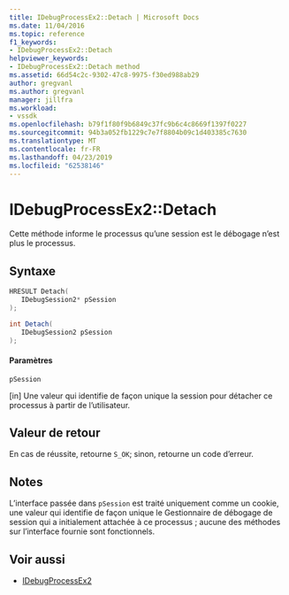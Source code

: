 ```yaml
---
title: IDebugProcessEx2::Detach | Microsoft Docs
ms.date: 11/04/2016
ms.topic: reference
f1_keywords:
- IDebugProcessEx2::Detach
helpviewer_keywords:
- IDebugProcessEx2::Detach method
ms.assetid: 66d54c2c-9302-47c8-9975-f30ed988ab29
author: gregvanl
ms.author: gregvanl
manager: jillfra
ms.workload:
- vssdk
ms.openlocfilehash: b79f1f80f9b6849c37fc9b6c4c8669f1397f0227
ms.sourcegitcommit: 94b3a052fb1229c7e7f8804b09c1d403385c7630
ms.translationtype: MT
ms.contentlocale: fr-FR
ms.lasthandoff: 04/23/2019
ms.locfileid: "62538146"
---
```

# <a name="idebugprocessex2detach"></a>IDebugProcessEx2::Detach
Cette méthode informe le processus qu’une session est le débogage n’est plus le processus.

## <a name="syntax"></a>Syntaxe

```cpp
HRESULT Detach( 
   IDebugSession2* pSession
);
```

```csharp
int Detach(
   IDebugSession2 pSession
);
```

#### <a name="parameters"></a>Paramètres
 `pSession`

 [in] Une valeur qui identifie de façon unique la session pour détacher ce processus à partir de l’utilisateur.

## <a name="return-value"></a>Valeur de retour
 En cas de réussite, retourne `S_OK`; sinon, retourne un code d’erreur.

## <a name="remarks"></a>Notes
 L’interface passée dans `pSession` est traité uniquement comme un cookie, une valeur qui identifie de façon unique le Gestionnaire de débogage de session qui a initialement attachée à ce processus ; aucune des méthodes sur l’interface fournie sont fonctionnels.

## <a name="see-also"></a>Voir aussi
- [IDebugProcessEx2](../../../extensibility/debugger/reference/idebugprocessex2.md)